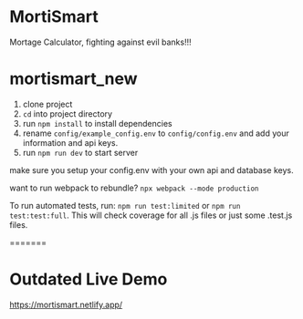 # MortiSmart

Mortage Calculator, fighting against evil banks!!!
# mortismart_new
1. clone project
2. `cd` into project directory
3. run `npm install` to install dependencies
4. rename `config/example_config.env` to `config/config.env` and add your information and api keys.
5. run `npm run dev` to start server

make sure you setup your config.env with your own api and database keys.

want to run webpack to rebundle?
`npx webpack --mode production`

To run automated tests, run: ```npm run test:limited``` or ```npm run test:test:full```. This will check coverage for all .js files or just some .test.js files.

=======

# Outdated Live Demo

https://mortismart.netlify.app/
